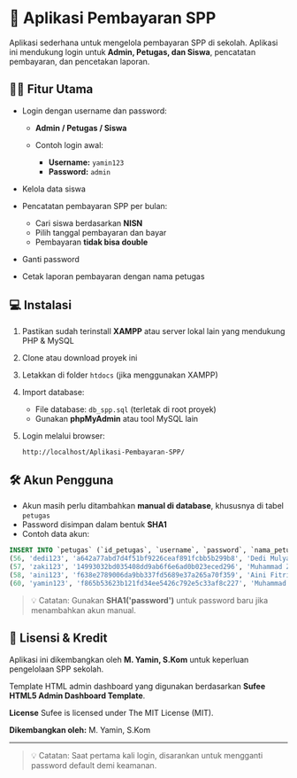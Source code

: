 # 🏫 Aplikasi Pembayaran SPP

Aplikasi sederhana untuk mengelola pembayaran SPP di sekolah. Aplikasi ini mendukung login untuk **Admin, Petugas, dan Siswa**, pencatatan pembayaran, dan pencetakan laporan.

## 🧑‍💼 Fitur Utama

* Login dengan username dan password:

  * **Admin / Petugas / Siswa**
  * Contoh login awal:

    * **Username:** `yamin123`
    * **Password:** `admin`
* Kelola data siswa
* Pencatatan pembayaran SPP per bulan:

  * Cari siswa berdasarkan **NISN**
  * Pilih tanggal pembayaran dan bayar
  * Pembayaran **tidak bisa double**
* Ganti password
* Cetak laporan pembayaran dengan nama petugas

## 💻 Instalasi

1. Pastikan sudah terinstall **XAMPP** atau server lokal lain yang mendukung PHP & MySQL
2. Clone atau download proyek ini
3. Letakkan di folder `htdocs` (jika menggunakan XAMPP)
4. Import database:

   * File database: `db_spp.sql` (terletak di root proyek)
   * Gunakan **phpMyAdmin** atau tool MySQL lain
5. Login melalui browser:

   ```
   http://localhost/Aplikasi-Pembayaran-SPP/
   ```

## 🛠️ Akun Pengguna

* Akun masih perlu ditambahkan **manual di database**, khususnya di tabel `petugas`
* Password disimpan dalam bentuk **SHA1**
* Contoh data akun:

```sql
INSERT INTO `petugas` (`id_petugas`, `username`, `password`, `nama_petugas`, `level`, `photo`) VALUES
(56, 'dedi123', 'a642a77abd7d4f51bf9226ceaf891fcbb5b299b8', 'Dedi Mulyadi', 'admin', 'default.png'),
(57, 'zaki123', '14993032bd035408dd9ab6f6e6ad0b023eced296', 'Muhammad Zaki', 'siswa', 'default.png'),
(58, 'aini123', 'f638e2789006da9bb337fd5689e37a265a70f359', 'Aini Fitriana', 'petugas', 'default.png'),
(60, 'yamin123', 'f865b53623b121fd34ee5426c792e5c33af8c227', 'Muhammad Yamin', 'admin', 'default.png');
```

> 💡 Catatan: Gunakan **SHA1('password')** untuk password baru jika menambahkan akun manual.

## 📝 Lisensi & Kredit

Aplikasi ini dikembangkan oleh **M. Yamin, S.Kom** untuk keperluan pengelolaan SPP sekolah.

Template HTML admin dashboard yang digunakan berdasarkan **Sufee HTML5 Admin Dashboard Template**.

**License**
Sufee is licensed under The MIT License (MIT).

**Dikembangkan oleh:** M. Yamin, S.Kom

---

> 💡 Catatan: Saat pertama kali login, disarankan untuk mengganti password default demi keamanan.
